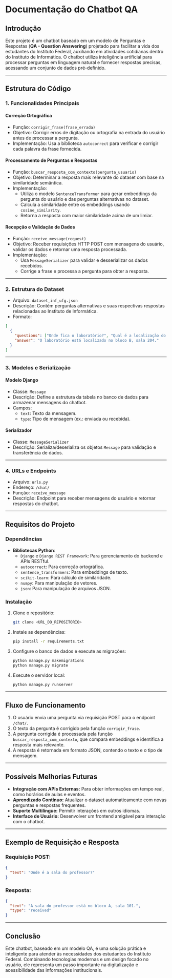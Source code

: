 # Documentação do Chatbot QA

## **Introdução**
Este projeto é um chatbot baseado em um modelo de Perguntas e Respostas (**QA - Question Answering**) projetado para facilitar a vida dos estudantes do Instituto Federal, auxiliando em atividades cotidianas dentro do Instituto de Informática. O chatbot utiliza inteligência artificial para processar perguntas em linguagem natural e fornecer respostas precisas, acessando um conjunto de dados pré-definido.

---

## **Estrutura do Código**

### **1. Funcionalidades Principais**
#### **Correção Ortográfica**
- Função: `corrigir_frase(frase_errada)`
- Objetivo: Corrigir erros de digitação ou ortografia na entrada do usuário antes de processar a pergunta.
- Implementação: Usa a biblioteca `autocorrect` para verificar e corrigir cada palavra da frase fornecida.

#### **Processamento de Perguntas e Respostas**
- Função: `buscar_resposta_com_contexto(pergunta_usuario)`
- Objetivo: Determinar a resposta mais relevante do dataset com base na similaridade semântica.
- Implementação:
  - Utiliza o modelo `SentenceTransformer` para gerar embeddings da pergunta do usuário e das perguntas alternativas no dataset.
  - Calcula a similaridade entre os embeddings usando `cosine_similarity`.
  - Retorna a resposta com maior similaridade acima de um limiar.

#### **Recepção e Validação de Dados**
- Função: `receive_message(request)`
- Objetivo: Receber requisições HTTP POST com mensagens do usuário, validar os dados e retornar uma resposta processada.
- Implementação:
  - Usa `MessageSerializer` para validar e desserializar os dados recebidos.
  - Corrige a frase e processa a pergunta para obter a resposta.

---

### **2. Estrutura do Dataset**
- Arquivo: `dataset_inf_ufg.json`
- Descrição: Contém perguntas alternativas e suas respectivas respostas relacionadas ao Instituto de Informática.
- Formato:
```json
[
  {
    "questions": ["Onde fica o laboratório?", "Qual é a localização do laboratório?"],
    "answer": "O laboratório está localizado no bloco B, sala 204."
  }
]
```

---

### **3. Modelos e Serialização**
#### **Modelo Django**
- Classe: `Message`
- Descrição: Define a estrutura da tabela no banco de dados para armazenar mensagens do chatbot.
- Campos:
  - `text`: Texto da mensagem.
  - `type`: Tipo de mensagem (ex.: enviada ou recebida).

#### **Serializador**
- Classe: `MessageSerializer`
- Descrição: Serializa/deserializa os objetos `Message` para validação e transferência de dados.

---

### **4. URLs e Endpoints**
- Arquivo: `urls.py`
- Endereço: `/chat/`
- Função: `receive_message`
- Descrição: Endpoint para receber mensagens do usuário e retornar respostas do chatbot.

---

## **Requisitos do Projeto**

### **Dependências**
- **Bibliotecas Python**:
  - `Django` e `Django REST Framework`: Para gerenciamento do backend e APIs RESTful.
  - `autocorrect`: Para correção ortográfica.
  - `sentence_transformers`: Para embeddings de texto.
  - `scikit-learn`: Para cálculo de similaridade.
  - `numpy`: Para manipulação de vetores.
  - `json`: Para manipulação de arquivos JSON.

### **Instalação**
1. Clone o repositório:
   ```bash
   git clone <URL_DO_REPOSITORIO>
   ```
2. Instale as dependências:
   ```bash
   pip install -r requirements.txt
   ```
3. Configure o banco de dados e execute as migrações:
   ```bash
   python manage.py makemigrations
   python manage.py migrate
   ```
4. Execute o servidor local:
   ```bash
   python manage.py runserver
   ```

---

## **Fluxo de Funcionamento**
1. O usuário envia uma pergunta via requisição POST para o endpoint `/chat/`.
2. O texto da pergunta é corrigido pela função `corrigir_frase`.
3. A pergunta corrigida é processada pela função `buscar_resposta_com_contexto`, que compara embeddings e identifica a resposta mais relevante.
4. A resposta é retornada em formato JSON, contendo o texto e o tipo de mensagem.

---

## **Possíveis Melhorias Futuras**
- **Integração com APIs Externas:** Para obter informações em tempo real, como horários de aulas e eventos.
- **Aprendizado Contínuo:** Atualizar o dataset automaticamente com novas perguntas e respostas frequentes.
- **Suporte Multilíngue:** Permitir interações em outros idiomas.
- **Interface de Usuário:** Desenvolver um frontend amigável para interação com o chatbot.

---

## **Exemplo de Requisição e Resposta**

### **Requisição POST:**
```json
{
  "text": "Onde é a sala do professor?"
}
```

### **Resposta:**
```json
{
  "text": "A sala do professor está no bloco A, sala 101.",
  "type": "received"
}
```

---

## **Conclusão**
Este chatbot, baseado em um modelo QA, é uma solução prática e inteligente para atender às necessidades dos estudantes do Instituto Federal. Combinando tecnologias modernas e um design focado no usuário, ele representa um passo importante na digitalização e acessibilidade das informações institucionais.
